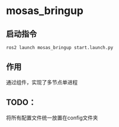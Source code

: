 # mosas_bringup

## 启动指令

```ros2 launch mosas_bringup start.launch.py ```

## 作用

通过组件，实现了多节点单进程

## TODO：

将所有配置文件统一放置在config文件夹